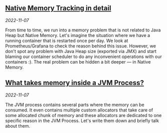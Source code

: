 ## <a href="?native-memory-tracking">Native Memory Tracking in detail</a>
_2022-11-07_

From time to time, we run into a memory problem that is not related to Java Heap but Native Memory. 
Let's imagine the situation where we have a running container that is restarted once per day. 
We look at Prometheus/Grafana to check the reason behind this issue. However, we don't spot 
any problem with Java Heap size (exported via JMX) and start blaming our container scheduler 
to do any inconvenient operations with our containers :). The real problem can be hidden 
a bit deeper — in Native Memory.

## <a href="?memory-in-jvm-process">What takes memory inside a JVM Process?</a>
_2022-11-07_

The JVM process contains several parts where the memory can be consumed. It even contains
multiple custom allocators that take care of some allocated chunk of memory and these
allocators are dedicated to one specific reason in the JVM Process. Let's write them down
and briefly talk about them.